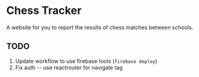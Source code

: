 # Chess Tracker
A website for you to report the results of chess matches between schools.

## TODO
1. Update workflow to use firebase tools (`firebase deploy`)
2. Fix auth -- use reactrouter for navigate tag
